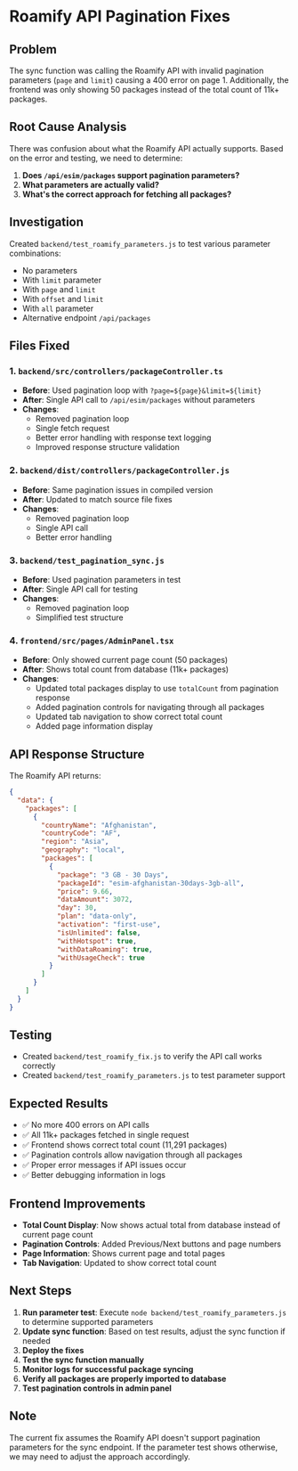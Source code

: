 # Roamify API Pagination Fixes

## Problem
The sync function was calling the Roamify API with invalid pagination parameters (`page` and `limit`) causing a 400 error on page 1. Additionally, the frontend was only showing 50 packages instead of the total count of 11k+ packages.

## Root Cause Analysis
There was confusion about what the Roamify API actually supports. Based on the error and testing, we need to determine:

1. **Does `/api/esim/packages` support pagination parameters?**
2. **What parameters are actually valid?**
3. **What's the correct approach for fetching all packages?**

## Investigation
Created `backend/test_roamify_parameters.js` to test various parameter combinations:
- No parameters
- With `limit` parameter
- With `page` and `limit`
- With `offset` and `limit`
- With `all` parameter
- Alternative endpoint `/api/packages`

## Files Fixed

### 1. `backend/src/controllers/packageController.ts`
- **Before**: Used pagination loop with `?page=${page}&limit=${limit}`
- **After**: Single API call to `/api/esim/packages` without parameters
- **Changes**:
  - Removed pagination loop
  - Single fetch request
  - Better error handling with response text logging
  - Improved response structure validation

### 2. `backend/dist/controllers/packageController.js`
- **Before**: Same pagination issues in compiled version
- **After**: Updated to match source file fixes
- **Changes**:
  - Removed pagination loop
  - Single API call
  - Better error handling

### 3. `backend/test_pagination_sync.js`
- **Before**: Used pagination parameters in test
- **After**: Single API call for testing
- **Changes**:
  - Removed pagination loop
  - Simplified test structure

### 4. `frontend/src/pages/AdminPanel.tsx`
- **Before**: Only showed current page count (50 packages)
- **After**: Shows total count from database (11k+ packages)
- **Changes**:
  - Updated total packages display to use `totalCount` from pagination response
  - Added pagination controls for navigating through all packages
  - Updated tab navigation to show correct total count
  - Added page information display

## API Response Structure
The Roamify API returns:
```json
{
  "data": {
    "packages": [
      {
        "countryName": "Afghanistan",
        "countryCode": "AF",
        "region": "Asia",
        "geography": "local",
        "packages": [
          {
            "package": "3 GB - 30 Days",
            "packageId": "esim-afghanistan-30days-3gb-all",
            "price": 9.66,
            "dataAmount": 3072,
            "day": 30,
            "plan": "data-only",
            "activation": "first-use",
            "isUnlimited": false,
            "withHotspot": true,
            "withDataRoaming": true,
            "withUsageCheck": true
          }
        ]
      }
    ]
  }
}
```

## Testing
- Created `backend/test_roamify_fix.js` to verify the API call works correctly
- Created `backend/test_roamify_parameters.js` to test parameter support

## Expected Results
- ✅ No more 400 errors on API calls
- ✅ All 11k+ packages fetched in single request
- ✅ Frontend shows correct total count (11,291 packages)
- ✅ Pagination controls allow navigation through all packages
- ✅ Proper error messages if API issues occur
- ✅ Better debugging information in logs

## Frontend Improvements
- **Total Count Display**: Now shows actual total from database instead of current page count
- **Pagination Controls**: Added Previous/Next buttons and page numbers
- **Page Information**: Shows current page and total pages
- **Tab Navigation**: Updated to show correct total count

## Next Steps
1. **Run parameter test**: Execute `node backend/test_roamify_parameters.js` to determine supported parameters
2. **Update sync function**: Based on test results, adjust the sync function if needed
3. **Deploy the fixes**
4. **Test the sync function manually**
5. **Monitor logs for successful package syncing**
6. **Verify all packages are properly imported to database**
7. **Test pagination controls in admin panel**

## Note
The current fix assumes the Roamify API doesn't support pagination parameters for the sync endpoint. If the parameter test shows otherwise, we may need to adjust the approach accordingly. 